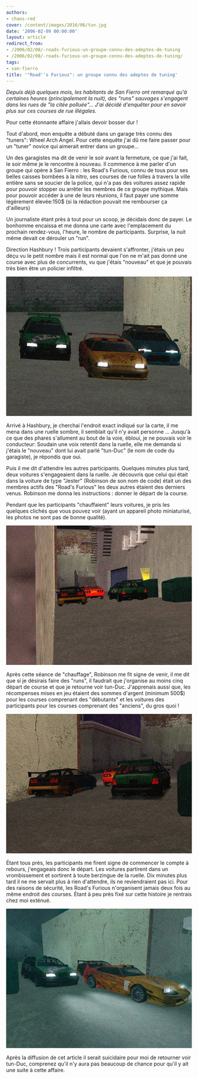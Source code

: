 ```yaml
---
authors:
- chaos-red
cover: /content/images/2016/06/tun.jpg
date: '2006-02-09 00:00:00'
layout: article
redirect_from:
- /2006/02/08/-roads-furious-un-groupe-connu-des-adeptes-de-tuning
- /2006/02/08/-roads-furious-un-groupe-connu-des-adeptes-de-tuning/
tags:
- san-fierro
title: '"Road''s Furious": un groupe connu des adeptes de tuning'
---
```



_Depuis déjà quelques mois, les habitants de San Fierro ont remarqué qu'à certaines heures (principalement la nuit), des "runs" sauvages s'engagent dans les rues de "la citée polluée"... J'ai décidé d'enquêter pour en savoir plus sur ces courses de rue illégales._

Pour cette étonnante affaire j'allais devoir bosser dur !

Tout d'abord, mon enquête a débuté dans un garage très connu des "tuners": Wheel Arch Angel. Pour cette enquête j'ai dû me faire passer pour un "tuner" novice qui aimerait entrer dans un groupe...

Un des garagistes ma dit de venir le soir avant la fermeture, ce que j'ai fait, le soir même je le rencontre à nouveau. Il commence à me parler d'un groupe qui opère à San Fierro : les Road's Furious, connu de tous pour ses belles caisses bombées à la nitro, ses courses de rue folles à travers la ville entière sans se soucier de la police, qui n'a pas des voitures assez rapide pour pouvoir stopper ou arrêter les membres de ce groupe mythique. Mais pour pouvoir accéder à une de leurs réunions, il faut payer une somme légèrement élevée:150$ (si la rédaction pouvait me rembourser ça d'ailleurs)

Un journaliste étant près à tout pour un scoop, je décidais donc de payer. Le bonhomme encaissa et me donna une carte avec l'emplacement du prochain rendez-vous, l'heure, le nombre de participants. Surprise, la nuit même devait ce dérouler un "run".

Direction Hashbury ! Trois participants devaient s'affronter, j'étais un peu déçu vu le petit nombre mais il est normal que l'on ne m'ait pas donné une course avec plus de concurrents, vu que j'étais "nouveau" et que je pouvais très bien être un policier infiltré.

![](/content/images/2005/01/emy.jpg)

Arrivé à Hashbury, je cherchai l'endroit exact indiqué sur la carte, il me mena dans une ruelle sombre, il semblait qu'il n'y avait personne ... Jusqu'à ce que des phares s'allument au bout de la voie, ébloui, je ne pouvais voir le conducteur: Soudain une voix retentit dans la ruelle, elle me demanda si j'étais le "nouveau" dont lui avait parlé "tun-Duc" (le nom de code du garagiste), je répondis que oui.

Puis il me dit d'attendre les autres participants. Quelques minutes plus tard, deux voitures s'engageaient dans la ruelle. Je découvris que celui qui était dans la voiture de type "Jester" (Robinson de son nom de code) était un des membres actifs des "Road's Furious" les deux autres étaient des derniers venus. Robinson me donna les instructions : donner le départ de la course.

Pendant que les participants "chauffaient" leurs voitures, je pris les quelques clichés que vous pouvez voir (ayant un appareil photo miniaturisé, les photos ne sont pas de bonne qualité).

![](/content/images/2005/01/jer.jpg)

Après cette séance de "chauffage", Robinson me fit signe de venir, il me dit que si je désirais faire des "runs", il faudrait que j'organise au moins cinq départ de course et que je retourne voir tun-Duc. J'apprenais aussi que, les récompenses mises en jeu étaient des sommes d'argent (minimum 500$) pour les courses comprenant des "débutants" et les voitures des participants pour les courses comprenant des "anciens", du gros quoi !

![](/content/images/2005/01/ning.jpg)

Étant tous près, les participants me firent signe de commencer le compte à rebours, j'engageais donc le départ. Les voitures partirent dans un vrombissement et sortirent à toute berzingue de la ruelle. Dix minutes plus tard il ne me servait plus à rien d'attendre, ils ne reviendraient pas ici. Pour des raisons de sécurité, les Road's Furious n'organisent jamais deux fois au même endroit des courses. Étant à peu près fixé sur cette histoire je rentrais chez moi exténué.

![](/content/images/2005/01/rob.jpg)

Après la diffusion de cet article il serait suicidaire pour moi de retourner voir tun-Duc, comprenez qu'il n'y aura pas beaucoup de chance pour qu'il y ait une suite à cette affaire.